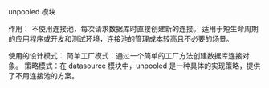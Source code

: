 unpooled 模块

作用：
不使用连接池，每次请求数据库时直接创建新的连接。
适用于短生命周期的应用程序或开发和测试环境，连接池的管理成本较高且不必要的场景。


使用的设计模式：
简单工厂模式：通过一个简单的工厂方法创建数据库连接对象。
策略模式：在 datasource 模块中，unpooled 是一种具体的实现策略，提供了不用连接池的方案。